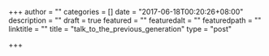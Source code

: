 +++
author = ""
categories = []
date = "2017-06-18T00:20:26+08:00"
description = ""
draft = true
featured = ""
featuredalt = ""
featuredpath = ""
linktitle = ""
title = "talk_to_the_previous_generation"
type = "post"

+++



